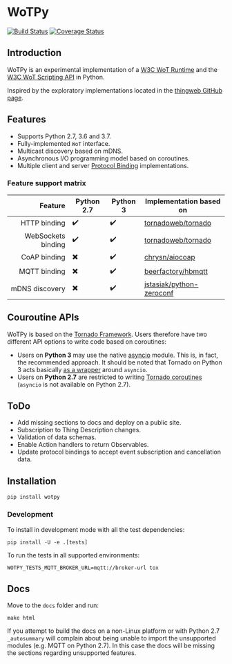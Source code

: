 # WoTPy

[![Build Status](https://travis-ci.org/agmangas/wot-py.svg?branch=develop)](https://travis-ci.org/agmangas/wot-py) [![Coverage Status](https://coveralls.io/repos/github/agmangas/wot-py/badge.svg?branch=develop)](https://coveralls.io/github/agmangas/wot-py?branch=develop)

## Introduction

WoTPy is an experimental implementation of a [W3C WoT Runtime](https://github.com/w3c/wot-architecture/blob/master/proposals/terminology.md#wot-runtime) and the [W3C WoT Scripting API](https://github.com/w3c/wot-architecture/blob/master/proposals/terminology.md#scripting-api) in Python.

Inspired by the exploratory implementations located in the [thingweb GitHub page](https://github.com/thingweb).

## Features

* Supports Python 2.7, 3.6 and 3.7.
* Fully-implemented `WoT` interface.
* Multicast discovery based on mDNS.
* Asynchronous I/O programming model based on coroutines.
* Multiple client and server [Protocol Binding](https://github.com/w3c/wot-architecture/blob/master/proposals/terminology.md#protocol-binding) implementations. 

### Feature support matrix

| Feature            | Python 2.7               | Python 3           | Implementation based on                                                 |
|-------------------:|--------------------------|--------------------|-------------------------------------------------------------------------|
| HTTP binding       | :heavy_check_mark:       | :heavy_check_mark: | [tornadoweb/tornado](https://github.com/tornadoweb/tornado)             |
| WebSockets binding | :heavy_check_mark:       | :heavy_check_mark: | [tornadoweb/tornado](https://github.com/tornadoweb/tornado)             |
| CoAP binding       | :heavy_multiplication_x: | :heavy_check_mark: | [chrysn/aiocoap](https://github.com/chrysn/aiocoap)                     |
| MQTT binding       | :heavy_multiplication_x: | :heavy_check_mark: | [beerfactory/hbmqtt](https://github.com/beerfactory/hbmqtt)             |
| mDNS discovery     | :heavy_multiplication_x: | :heavy_check_mark: | [jstasiak/python-zeroconf](https://github.com/jstasiak/python-zeroconf) |

## Couroutine APIs

WoTPy is based on the [Tornado Framework](https://www.tornadoweb.org). Users therefore have two different API options to write code based on coroutines: 

* Users on **Python 3** may use the native [asyncio](https://docs.python.org/3/library/asyncio.html) module. This is, in fact, the recommended approach. It should be noted that Tornado on Python 3 acts basically [as a wrapper](https://www.tornadoweb.org/en/stable/asyncio.html) around `asyncio`.
* Users on **Python 2.7** are restricted to writing [Tornado coroutines](https://www.tornadoweb.org/en/stable/guide/coroutines.html) (`asyncio` is not available on Python 2.7).

## ToDo

* Add missing sections to docs and deploy on a public site.
* Subscription to Thing Description changes.
* Validation of data schemas.
* Enable Action handlers to return Observables.
* Update protocol bindings to accept event subscription and cancellation data.

## Installation

```
pip install wotpy
```

### Development

To install in development mode with all the test dependencies:

```
pip install -U -e .[tests]
```

To run the tests in all supported environments:

```
WOTPY_TESTS_MQTT_BROKER_URL=mqtt://broker-url tox
```

## Docs

Move to the `docs` folder and run:

```
make html
```

If you attempt to build the docs on a non-Linux platform or with Python 2.7 `_autosummary` will complain about being unable to import the unsupported modules (e.g. MQTT on Python 2.7). In this case the docs will be missing the sections regarding unsupported features.